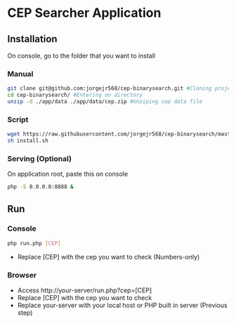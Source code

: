 # CEP Searcher Application

## Installation

On console, go to the folder that you want to install
### Manual
```bash
git clone git@github.com:jorgejr568/cep-binarysearch.git #Cloning project
cd cep-binarysearch/ #Entering on directory
unzip -d ./app/data ./app/data/cep.zip #Unziping cep data file
```

### Script
```bash
wget https://raw.githubusercontent.com/jorgejr568/cep-binarysearch/master/install.sh -o ./install.sh 
sh install.sh
```

### Serving (Optional)

On application root, paste this on console
```bash
php -S 0.0.0.0:8888 &
```

## Run

### Console
```bash
php run.php [CEP]
```
- Replace \[CEP\] with the cep you want to check (Numbers-only)

### Browser

- Access http://your-server/run.php?cep=[CEP]
- Replace \[CEP\] with the cep you want to check
- Replace your-server with your local host or PHP built in server (Previous step)